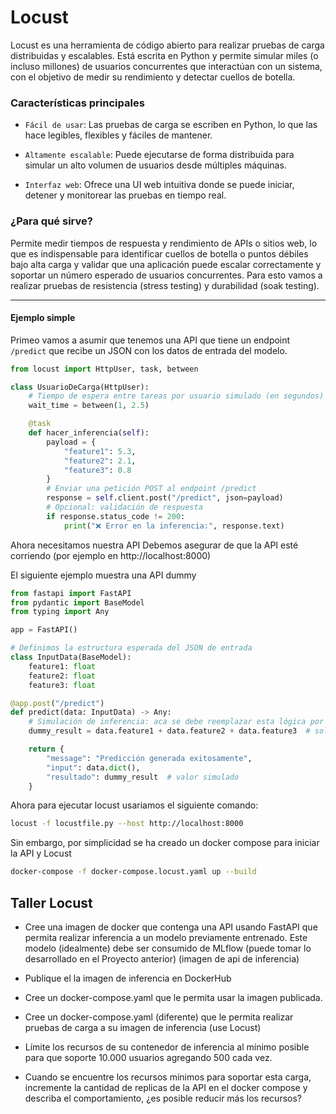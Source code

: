 # Locust

Locust es una herramienta de código abierto para realizar pruebas de carga distribuidas y escalables. Está escrita en Python y permite simular miles (o incluso millones) de usuarios concurrentes que interactúan con un sistema, con el objetivo de medir su rendimiento y detectar cuellos de botella.

### Características principales

- `Fácil de usar`: Las pruebas de carga se escriben en Python, lo que las hace legibles, flexibles y fáciles de mantener.

- `Altamente escalable`: Puede ejecutarse de forma distribuida para simular un alto volumen de usuarios desde múltiples máquinas.

- `Interfaz web`: Ofrece una UI web intuitiva donde se puede iniciar, detener y monitorear las pruebas en tiempo real.

### ¿Para qué sirve?

Permite medir tiempos de respuesta y rendimiento de APIs o sitios web, lo que es indispensable para identificar cuellos de botella o puntos débiles bajo alta carga y validar que una aplicación puede escalar correctamente y soportar un número esperado de usuarios concurrentes. Para esto vamos a realizar pruebas de resistencia (stress testing) y durabilidad (soak testing).

---
#### Ejemplo simple

Primeo vamos a asumir que tenemos una API que tiene un endpoint `/predict` que recibe un JSON con los datos de entrada del modelo.

```python
from locust import HttpUser, task, between

class UsuarioDeCarga(HttpUser):
    # Tiempo de espera entre tareas por usuario simulado (en segundos)
    wait_time = between(1, 2.5)

    @task
    def hacer_inferencia(self):
        payload = {
            "feature1": 5.3,
            "feature2": 2.1,
            "feature3": 0.8
        }
        # Enviar una petición POST al endpoint /predict
        response = self.client.post("/predict", json=payload)
        # Opcional: validación de respuesta
        if response.status_code != 200:
            print("❌ Error en la inferencia:", response.text)

```

Ahora necesitamos nuestra API
Debemos asegurar de que la API esté corriendo (por ejemplo en http://localhost:8000)

El siguiente ejemplo muestra una API dummy

```python
from fastapi import FastAPI
from pydantic import BaseModel
from typing import Any

app = FastAPI()

# Definimos la estructura esperada del JSON de entrada
class InputData(BaseModel):
    feature1: float
    feature2: float
    feature3: float

@app.post("/predict")
def predict(data: InputData) -> Any:
    # Simulación de inferencia: aca se debe reemplazar esta lógica por una real
    dummy_result = data.feature1 + data.feature2 + data.feature3  # solo suma

    return {
        "message": "Predicción generada exitosamente",
        "input": data.dict(),
        "resultado": dummy_result  # valor simulado
    }
```

Ahora para ejecutar locust usariamos el siguiente comando:

```bash
locust -f locustfile.py --host http://localhost:8000
```

Sin embargo, por simplicidad se ha creado un docker compose para iniciar la API y Locust

```bash
docker-compose -f docker-compose.locust.yaml up --build
```

## Taller Locust

- Cree una imagen de docker que contenga una API usando FastAPI que permita realizar inferencia a un modelo previamente entrenado.
    Este modelo (idealmente) debe ser consumido de MLflow (puede tomar lo desarrollado en el Proyecto anterior) (imagen de api de inferencia)
- Publique el la imagen de inferencia en DockerHub
- Cree un docker-compose.yaml que le permita usar la imagen publicada.
- Cree un docker-compose.yaml (diferente) que le permita realizar pruebas de carga a su imagen de inferencia (use Locust)
- Límite los recursos de su contenedor de inferencia al mínimo posible para que soporte 10.000 usuarios agregando 500 cada vez.

- Cuando se encuentre los recursos mínimos para soportar esta carga, incremente la cantidad de replicas de la API en el docker compose y describa el comportamiento, ¿es posible reducir más los recursos?
